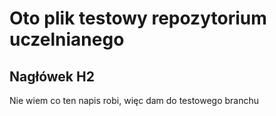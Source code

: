 # Oto plik testowy repozytorium uczelnianego
## Nagłówek H2

Nie wiem co ten napis robi, więc dam do testowego branchu
